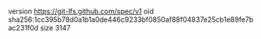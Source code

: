 version https://git-lfs.github.com/spec/v1
oid sha256:1cc395b78d0a1b1a0de446c9233bf0850af88f04837e25cb1e89fe7bac231f0d
size 3147
